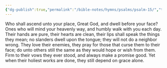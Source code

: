 ```yaml
---
{"dg-publish":true,"permalink":"/bible-notes/hymns/psalms/psalm-15/","title":"Psalm 15"}
---
```



Who shall ascend unto your place,
Great God, and dwell before your face?
Ones who will mind your heavenly way,
and humbly walk with you each day.
Their hands are pure, their hearts are clean,
their lips shall speak the things they mean;
no slanders dwell upon the tongue;
they will not do a neighbor wrong.
They love their enemies, they pray
for those that curse them to their face;
do unto others still the same
as they would hope or wish from them.
Firm to their vows they ever stood,
and always make a promise good.
Yet when their holiest works are done,
they still depend on grace alone.